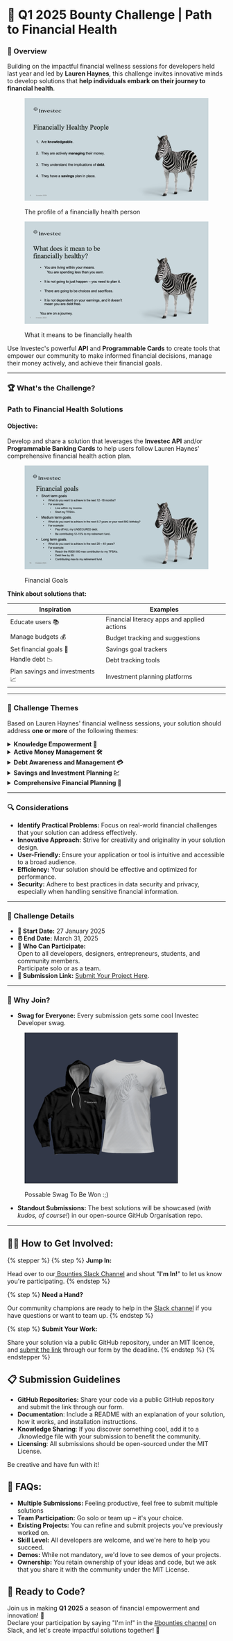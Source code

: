 # 🎯 Q1 2025 Bounty Challenge | Path to Financial Health

### 📢 Overview

Building on the impactful financial wellness sessions for developers held last year and led by **Lauren Haynes**, this challenge invites innovative minds to develop solutions that **help individuals embark on their journey to financial health**.

<figure><img src="../../.gitbook/assets/Screenshot 2025-01-23 at 14.35.59.png" alt=""><figcaption><p>The profile of a financially health person</p></figcaption></figure>

<figure><img src="../../.gitbook/assets/Screenshot 2025-01-23 at 14.44.51.png" alt=""><figcaption><p>What it means to be financially health</p></figcaption></figure>

Use Investec's powerful **API** and **Programmable Cards** to create tools that empower our community to make informed financial decisions, manage their money actively, and achieve their financial goals.

***

### 🏆 What's the Challenge?

### **Path to Financial Health Solutions**

#### **Objective:**

Develop and share a solution that leverages the **Investec API** and/or **Programmable Banking Cards** to help users follow Lauren Haynes' comprehensive financial health action plan.

<figure><img src="../../.gitbook/assets/Screenshot 2025-01-24 at 11.14.34.png" alt=""><figcaption><p>Financial Goals</p></figcaption></figure>

**Think about solutions that:**

| Inspiration                     | Examples                                    |
| ------------------------------- | ------------------------------------------- |
| Educate users 📚                | Financial literacy apps and applied actions |
| Manage budgets 💰               | Budget tracking and suggestions             |
| Set financial goals 🎯          | Savings goal trackers                       |
| Handle debt 📉                  | Debt tracking tools                         |
| Plan savings and investments 📈 | Investment planning platforms               |

***

### 🎯 Challenge Themes

Based on Lauren Haynes' financial wellness sessions, your solution should address **one or more** of the following themes:

<details>

<summary><strong>Knowledge Empowerment 📘</strong></summary>

* Educate users about essential financial concepts.

- Help users monitor their financial status through bank accounts and balance sheets.

</details>

<details>

<summary><strong>Active Money Management 🛠️</strong></summary>

* Budgeting applications to track income and expenses.

- Platforms for setting and managing short-term, medium-term, and long-term financial goals.

</details>

<details>

<summary><strong>Debt Awareness and Management 💳</strong></summary>

* Aid in understanding and managing debt.

- Prioritize debt repayment strategies, especially unsecured debts.

</details>

<details>

<summary><strong>Savings and Investment Planning 💹</strong></summary>

* Facilitate structured savings plans.

- Investment planning tools integrated with retirement planning features.

</details>

<details>

<summary><strong>Comprehensive Financial Planning 📝</strong></summary>

* Incorporate wills, life insurance, and other essential financial documents.

- Provide holistic financial planning, including managing marriage contracts and other legal considerations.

</details>

***

### 🔍 Considerations

* **Identify Practical Problems:** Focus on real-world financial challenges that your solution can address effectively.
* **Innovative Approach:** Strive for creativity and originality in your solution design.
* **User-Friendly:** Ensure your application or tool is intuitive and accessible to a broad audience.
* **Efficiency:** Your solution should be effective and optimized for performance.
* **Security:** Adhere to best practices in data security and privacy, especially when handling sensitive financial information.

***

### 📅 Challenge Details

* **📅 Start Date:** 27 January 2025
* **⏰ End Date:** March 31, 2025
* **👥 Who Can Participate:**\
  Open to all developers, designers, entrepreneurs, students, and community members. \
  Participate solo or as a team.
* **🔗 Submission Link:** [Submit Your Project Here](https://forms.office.com/r/CL3D9fJMaD).

***

### 🏅 Why Join?

* **Swag for Everyone:** Every submission gets some cool Investec Developer swag.

<figure><img src="../../.gitbook/assets/Screenshot 2024-04-19 at 08.39.52.png" alt="" width="354"><figcaption><p>Possable Swag To Be Won :;)</p></figcaption></figure>

* **Standout Submissions:** The best solutions will be showcased (_with kudos, of course!_) in our open-source GitHub Organisation repo.

***

## 🧑‍💻 How to Get Involved:

{% stepper %}
{% step %}
**Jump In:**

Head over to our[ Bounties Slack Channel](https://investec-dev-com.slack.com/archives/C05MNBE2G3C) and shout "**I'm In!**" to let us know you're participating.
{% endstep %}

{% step %}
**Need a Hand?**

Our community champions are ready to help in the [Slack channel](https://investec-dev-com.slack.com/archives/C05MNBE2G3C) if you have questions or want to team up.
{% endstep %}

{% step %}
**Submit Your Work:**

Share your solution via a public GitHub repository, under an MIT licence, and [submit the link](https://forms.office.com/r/CL3D9fJMaD) through our form by the deadline.
{% endstep %}
{% endstepper %}

## 📋 Submission Guidelines

* **GitHub Repositories:** Share your code via a public GitHub repository and submit the link through our form.
* **Documentation**: Include a README with an explanation of your solution, how it works, and installation instructions.
* **Knowledge Sharing**: If you discover something cool, add it to a ./knowledge file with your submission to benefit the community.
* **Licensing**: All submissions should be open-sourced under the MIT License.

Be creative and have fun with it!

## 🤔 FAQs:

* **Multiple Submissions:** Feeling productive, feel free to submit multiple solutions
* **Team Participation:** Go solo or team up – it's your choice.
* **Existing Projects:** You can refine and submit projects you've previously worked on.
* **Skill Level:** All developers are welcome, and we're here to help you succeed.
* **Demos:** While not mandatory, we'd love to see demos of your projects.
* **Ownership:** You retain ownership of your ideas and code, but we ask that you share it with the community under the MIT License.

## 🚀 Ready to Code?

Join us in making **Q1 2025** a season of financial empowerment and innovation! 🌟\
Declare your participation by saying "I'm in!" in the [#bounties channel](https://investec-dev-com.slack.com/archives/C05MNBE2G3C) on Slack, and let's create impactful solutions together! 🤝
